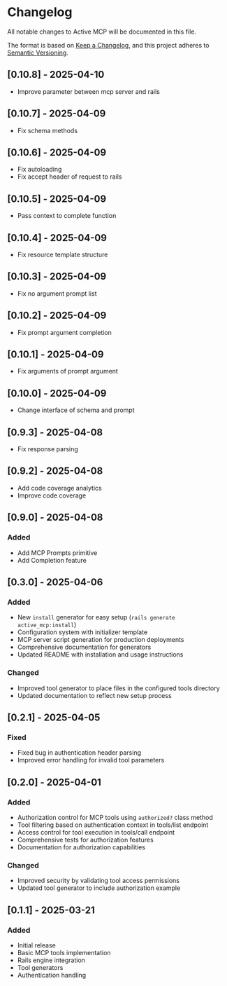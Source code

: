 # Changelog

All notable changes to Active MCP will be documented in this file.

The format is based on [Keep a Changelog](https://keepachangelog.com/en/1.0.0/),
and this project adheres to [Semantic Versioning](https://semver.org/spec/v2.0.0.html).

## [0.10.8] - 2025-04-10

- Improve parameter between mcp server and rails

## [0.10.7] - 2025-04-09

- Fix schema methods

## [0.10.6] - 2025-04-09

- Fix autoloading
- Fix accept header of request to rails

## [0.10.5] - 2025-04-09

- Pass context to complete function

## [0.10.4] - 2025-04-09

- Fix resource template structure

## [0.10.3] - 2025-04-09

- Fix no argument prompt list

## [0.10.2] - 2025-04-09

- Fix prompt argument completion

## [0.10.1] - 2025-04-09

- Fix arguments of prompt argument

## [0.10.0] - 2025-04-09

- Change interface of schema and prompt

## [0.9.3] - 2025-04-08

- Fix response parsing

## [0.9.2] - 2025-04-08

- Add code coverage analytics
- Improve code coverage

## [0.9.0] - 2025-04-08

### Added

- Add MCP Prompts primitive
- Add Completion feature

## [0.3.0] - 2025-04-06

### Added

- New `install` generator for easy setup (`rails generate active_mcp:install`)
- Configuration system with initializer template
- MCP server script generation for production deployments
- Comprehensive documentation for generators
- Updated README with installation and usage instructions

### Changed

- Improved tool generator to place files in the configured tools directory
- Updated documentation to reflect new setup process

## [0.2.1] - 2025-04-05

### Fixed

- Fixed bug in authentication header parsing
- Improved error handling for invalid tool parameters

## [0.2.0] - 2025-04-01

### Added

- Authorization control for MCP tools using `authorized?` class method
- Tool filtering based on authentication context in tools/list endpoint
- Access control for tool execution in tools/call endpoint
- Comprehensive tests for authorization features
- Documentation for authorization capabilities

### Changed

- Improved security by validating tool access permissions
- Updated tool generator to include authorization example

## [0.1.1] - 2025-03-21

### Added

- Initial release
- Basic MCP tools implementation
- Rails engine integration
- Tool generators
- Authentication handling
